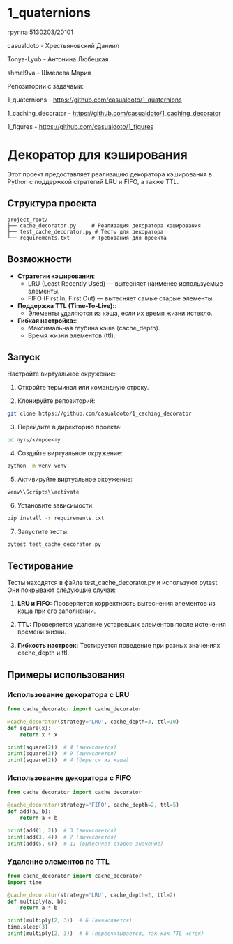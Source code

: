 # 1_quaternions
группа 5130203/20101

casualdoto - Хрестьяновский Даниил

Tonya-Lyub - Антонина Любецкая

shmel9va - Шмелева Мария

Репозитории с задачами:

1_quaternions - https://github.com/casualdoto/1_quaternions

1_caching_decorator - https://github.com/casualdoto/1_caching_decorator

1_figures - https://github.com/casualdoto/1_figures

# Декоратор для кэширования

Этот проект предоставляет реализацию декоратора кэширования в Python с поддержкой стратегий LRU и FIFO, а также TTL.

## Структура проекта

```
project_root/
├── cache_decorator.py     # Реализация декоратора кэширования
├── test_cache_decorator.py # Тесты для декоратора
└── requirements.txt       # Требования для проекта
```

## Возможности

- **Стратегии кэширования**:
  - LRU (Least Recently Used) — вытесняет наименее используемые элементы.
  - FIFO (First In, First Out) — вытесняет самые старые элементы.
- **Поддержка TTL (Time-To-Live):**:
  - Элементы удаляются из кэша, если их время жизни истекло.
- **Гибкая настройка:**:
  - Максимальная глубина кэша (cache_depth).
  - Время жизни элементов (ttl).

## Запуск

Настройте виртуальное окружение:

1. Откройте терминал или командную строку.

2. Клонируйте репозиторий:
```bash
git clone https://github.com/casualdoto/1_caching_decorator
```

3. Перейдите в директорию проекта:
```bash
cd путь/к/проекту
```

4. Создайте виртуальное окружение:
```bash
python -m venv venv
```

5. Активируйте виртуальное окружение:
```bash
venv\\Scripts\\activate
```

6. Установите зависимости:
```bash
pip install -r requirements.txt
```

7. Запустите тесты:
```bash
pytest test_cache_decorator.py
```

## Тестирование

Тесты находятся в файле test_cache_decorator.py и используют pytest. Они покрывают следующие случаи:

1. **LRU и FIFO:** Проверяется корректность вытеснения элементов из кэша при его заполнении.

2. **TTL:** Проверяется удаление устаревших элементов после истечения времени жизни.

3. **Гибкость настроек:** Тестируется поведение при разных значениях cache_depth и ttl.



## Примеры использования

### Использование декоратора с LRU
```python
from cache_decorator import cache_decorator

@cache_decorator(strategy='LRU', cache_depth=3, ttl=10)
def square(x):
    return x * x

print(square(2))  # 4 (вычисляется)
print(square(3))  # 9 (вычисляется)
print(square(2))  # 4 (берется из кэша)
```

### Использование декоратора с FIFO
```python
from cache_decorator import cache_decorator

@cache_decorator(strategy='FIFO', cache_depth=2, ttl=5)
def add(a, b):
    return a + b

print(add(1, 2))  # 3 (вычисляется)
print(add(3, 4))  # 7 (вычисляется)
print(add(5, 6))  # 11 (вытесняет старое значение)
```

### Удаление элементов по TTL
```python
from cache_decorator import cache_decorator
import time

@cache_decorator(strategy='LRU', cache_depth=2, ttl=2)
def multiply(a, b):
    return a * b

print(multiply(2, 3))  # 6 (вычисляется)
time.sleep(3)
print(multiply(2, 3))  # 6 (пересчитывается, так как TTL истек)
```

